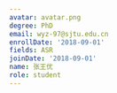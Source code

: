 ```yaml
---
avatar: avatar.png
degree: PhD
email: wyz-97@sjtu.edu.cn
enrollDate: '2018-09-01'
fields: ASR
joinDate: '2018-09-01'
name: 张王优
role: student
---
```

